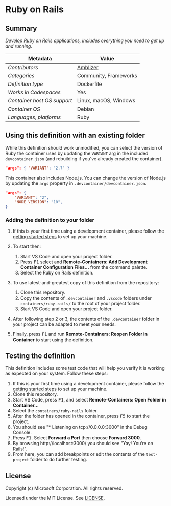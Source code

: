 # Ruby on Rails

## Summary

*Develop Ruby on Rails applications, includes everything you need to get up and running.*

| Metadata | Value |  
|----------|-------|
| *Contributors* | [Amblizer][la] |
| *Categories* | Community, Frameworks |
| *Definition type* | Dockerfile |
| *Works in Codespaces* | Yes |
| *Container host OS support* | Linux, macOS, Windows |
| *Container OS* | Debian |
| *Languages, platforms* | Ruby |

## Using this definition with an existing folder

While this definition should work unmodified, you can select the version of Ruby the container uses by updating the `VARIANT` arg in the included `devcontainer.json` (and rebuilding if you've already created the container).

```json
"args": { "VARIANT": "2.7" }
```

This container also includes Node.js. You can change the version of Node.js by updating the `args` property in `.devcontainer/devcontainer.json`.

```json
"args": {
    "VARIANT": "2",
    "NODE_VERSION": "10",
}
```

### Adding the definition to your folder

1. If this is your first time using a development container, please follow the [getting started steps](https://aka.ms/vscode-remote/containers/getting-started) to set up your machine.

2. To start then:
   1. Start VS Code and open your project folder.
   2. Press <kbd>F1</kbd> select and **Remote-Containers: Add Development Container Configuration Files...** from the command palette.
   3. Select the Ruby on Rails definition.

3. To use latest-and-greatest copy of this definition from the repository:
   1. Clone this repository.
   2. Copy the contents of `.devcontainer` and `.vscode` folders under `containers/ruby-rails/` to the root of your project folder.
   3. Start VS Code and open your project folder.

4. After following step 2 or 3, the contents of the `.devcontainer` folder in your project can be adapted to meet your needs.

5. Finally, press <kbd>F1</kbd> and run **Remote-Containers: Reopen Folder in Container** to start using the definition.

## Testing the definition

This definition includes some test code that will help you verify it is working as expected on your system. Follow these steps:

1. If this is your first time using a development container, please follow the [getting started steps](https://aka.ms/vscode-remote/containers/getting-started) to set up your machine.
2. Clone this repository.
3. Start VS Code, press <kbd>F1</kbd>, and select **Remote-Containers: Open Folder in Container...**
4. Select the `containers/ruby-rails` folder.
5. After the folder has opened in the container, press <kbd>F5</kbd> to start the project.
6. You should see "* Listening on tcp://0.0.0.0:3000" in the Debug Console. 
7. Press <kbd>F1</kbd>. Select **Forward a Port** then choose **Forward 3000**.
8. By browsing http://localhost:3000/ you should see "Yay! You’re on Rails!".
9. From here, you can add breakpoints or edit the contents of the `test-project` folder to do further testing.

## License

Copyright (c) Microsoft Corporation. All rights reserved.

Licensed under the MIT License. See [LICENSE](https://github.com/Microsoft/vscode-dev-containers/blob/master/LICENSE).

<!-- links -->
[la]: https://code.mzhao.page/
